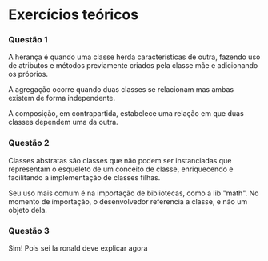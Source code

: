 # Exercícios teóricos

### Questão 1

A herança é quando uma classe herda características de outra, fazendo uso de atributos e métodos previamente criados pela classe mãe e adicionando os próprios.

A agregação ocorre quando duas classes se relacionam mas ambas existem de forma independente.

A composição, em contrapartida, estabelece uma relação em que duas classes dependem uma da outra.

### Questão 2

Classes abstratas são classes que não podem ser instanciadas que representam o esqueleto de um conceito de classe, enriquecendo e facilitando a implementação de classes filhas.

Seu uso mais comum é na importação de bibliotecas, como a lib "math". No momento de importação, o desenvolvedor referencia a classe, e não um objeto dela.

### Questão 3

Sim! Pois sei la ronald deve explicar agora
